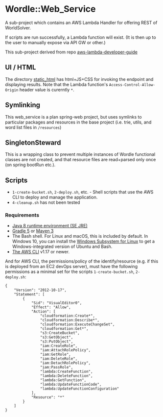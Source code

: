 # Wordle::Web_Service

A sub-project which contains an AWS Lambda Handler for offering REST of WorldSolver.

If scripts are run successfully, a Lambda function will exist.  (It is then up to the user to manually expose via API GW or other.)

This sub-project derived from repo [aws-lambda-developer-guide](https://github.com/awsdocs/aws-lambda-developer-guide/tree/main/sample-apps/java-basic)

## UI / HTML

The directory [static_html](static_html) has html+JS+CSS for invoking the endpoint and displaying results.  Note that the Lambda function's `Access-Control-Allow-Origin` header value is curerntly `*`.

## Symlinking

This web_service is a plan spring-web project, but uses symlinks to particular packages and resources in the base project (i.e. trie, utils, and word list files in `/resources`)

## SingletonSteward

This is a wrapping class to prevent multiple instances of Wordle functional classes are not created, and that resource files are read+parsed only once (on spring bootRun etc.).

## Scripts

- `1-create-bucket.sh`, `2-deploy.sh`, etc. - Shell scripts that use the AWS CLI to deploy and manage the application.
- `4-cleanup.sh` has not been tested

### Requirements

- [Java 8 runtime environment (SE JRE)](https://www.oracle.com/java/technologies/javase-downloads.html)
- [Gradle 5](https://gradle.org/releases/) or [Maven 3](https://maven.apache.org/docs/history.html)
- The Bash shell. For Linux and macOS, this is included by default. In Windows 10, you can install the [Windows Subsystem for Linux](https://docs.microsoft.com/en-us/windows/wsl/install-win10) to get a Windows-integrated version of Ubuntu and Bash.
- [The AWS CLI](https://docs.aws.amazon.com/cli/latest/userguide/cli-chap-install.html) v1.17 or newer.

And for AWS CLI, the permissions/policy of the identify/resource (e.g. if this is deployed from an EC2 devOps server), must have the following permissions as a minimal set for the scripts `1-create-bucket.sh`, `2-deploy.sh`:

```
{
    "Version": "2012-10-17",
    "Statement": [
        {
            "Sid": "VisualEditor0",
            "Effect": "Allow",
            "Action": [
                "cloudformation:Create*",
                "cloudformation:Describe*",
                "cloudformation:ExecuteChangeSet",
                "cloudformation:Get*",
                "s3:CreateBucket",
                "s3:GetObject",
                "s3:PutObject",
                "iam:CreateRole",
                "iam:AttachRolePolicy",
                "iam:GetRole",
                "iam:DeleteRole",
                "iam:DetachRolePolicy",
                "iam:PassRole",
                "lambda:CreateFunction",
                "lambda:DeleteFunction",
                "lambda:GetFunction",
                "lambda:UpdateFunctionCode",
                "lambda:UpdateFunctionConfiguration"
            ],
            "Resource": "*"
        }
    ]
}
```